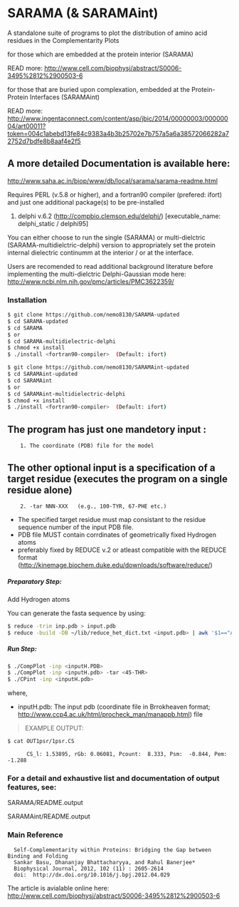 # SARAMA (& SARAMAint)

>
A standalone suite of programs to plot the distribution of amino acid residues in the Complementarity Plots 
>
for those which are embedded at the protein interior (SARAMA)
> 
READ more: http://www.cell.com/biophysj/abstract/S0006-3495%2812%2900503-6
>
for those that are buried upon complexation, embedded at the Protein-Protein Interfaces (SARAMAint)
>
READ more: http://www.ingentaconnect.com/content/asp/jbic/2014/00000003/00000004/art00011?token=004c1abebd13fe84c9383a4b3b25702e7b757a5a6a38572066282a72752d7bdfe8b8aaf4e2f5
>

## A more detailed Documentation is available here: 
http://www.saha.ac.in/biop/www/db/local/sarama/sarama-readme.html

Requires PERL (v.5.8 or higher), and a fortran90 compiler (prefered: ifort)
and just one additional package(s) to be pre-installed

1. delphi v.6.2 (http://compbio.clemson.edu/delphi/) [executable_name: delphi_static / delphi95]

You can either choose to run the single (SARAMA) or multi-dielctric (SARAMA-multidielctric-delphi) version
to appropriately set the protein internal dielectric continumm at the interior / or at the interface.

Users are recomended to read additional background literature before implementing the multi-dielctric Delphi-Gaussian mode here: 
http://www.ncbi.nlm.nih.gov/pmc/articles/PMC3622359/


### Installation

```sh
$ git clone https://github.com/nemo8130/SARAMA-updated
$ cd SARAMA-updated
$ cd SARAMA
$ or
$ cd SARAMA-multidielectric-delphi
$ chmod +x install
$ ./install <fortran90-compiler>  (Default: ifort)
```

```sh
$ git clone https://github.com/nemo8130/SARAMAint-updated
$ cd SARAMAint-updated
$ cd SARAMAint
$ or
$ cd SARAMAint-multidielectric-delphi
$ chmod +x install
$ ./install <fortran90-compiler>  (Default: ifort)
```


## The program has just one mandetory input :

        1. The coordinate (PDB) file for the model

## The other optional input is a specification of a target residue (executes the program on a single residue alone)

        2. -tar NNN-XXX   (e.g., 100-TYR, 67-PHE etc.)

- The specified target residue must map consistant to the residue sequence number of the input PDB file. 
- PDB file MUST contain corrdinates of geometrically fixed Hydrogen atoms 
- preferably fixed by REDUCE v.2 or atleast compatible with the REDUCE format 
  (http://kinemage.biochem.duke.edu/downloads/software/reduce/)


##### Preparatory Step: 

Add Hydrogen atoms

You can generate the fasta sequence by using:
```sh
$ reduce -trim inp.pdb > input.pdb 
$ reduce -build -DB ~/lib/reduce_het_dict.txt <input.pdb> | awk '$1=="ATOM" || $1=="HETATM"'  >  inputH.pdb
```

##### Run Step: 
```sh
$ ./CompPlot -inp <inputH.PDB> 
$ ./CompPlot -inp <inputH.pdb> -tar <45-THR>
$ ./CPint -inp <inputH.pdb>
```
where,
- inputH.pdb: The input pdb (coordinate file in Brrokheaven format; http://www.ccp4.ac.uk/html/procheck_man/manappb.html) file

> EXAMPLE OUTPUT: 
```sh 
$ cat OUT1psr/1psr.CS
```
> 
          CS_l: 1.53895, rGb: 0.06081, Pcount:  8.333, Psm:  -0.844, Pem:  -1.288
> 

### For a detail and exhaustive list and documentation of output features, see: 

>
 SARAMA/README.output
>
 SARAMAint/README.output
>

### Main Reference

      Self-Complementarity within Proteins: Bridging the Gap between Binding and Folding
      Sankar Basu, Dhananjay Bhattacharyya, and Rahul Banerjee*
      Biophysical Journal, 2012, 102 (11) : 2605-2614 
      doi:  http://dx.doi.org/10.1016/j.bpj.2012.04.029

The article is avialable online here: http://www.cell.com/biophysj/abstract/S0006-3495%2812%2900503-6









